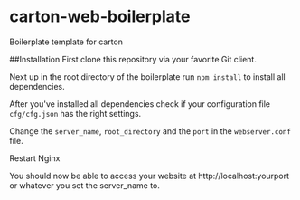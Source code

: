 carton-web-boilerplate
======================

Boilerplate template for carton

##Installation
First clone this repository via your favorite Git client. 

Next up in the root directory of the boilerplate run `npm install` to install all dependencies.

After you've installed all dependencies check if your configuration file `cfg/cfg.json` has the right settings.

Change the `server_name`, `root_directory` and the `port` in the `webserver.conf` file.

Restart Nginx

You should now be able to access your website at http://localhost:yourport or whatever you set the server_name to.
